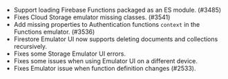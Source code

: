 - Support loading Firebase Functions packaged as an ES module. (#3485)
- Fixes Cloud Storage emulator missing classes. (#3541)
- Add missing properties to Authentication functions `context` in the Functions emulator. (#3536)
- Firestore Emulator UI now supports deleting documents and collections recursively.
- Fixes some Storage Emulator UI errors.
- Fixes some issues when using Emulator UI on a different device.
- Fixes Emulator issue when function definition changes (#2533).
